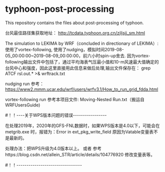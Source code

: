# typhoon-post-processing
This repository contains the files about post-processing of typhoon.

台风最佳路径集获取地址：
http://tcdata.typhoon.org.cn/zjljsjj_sm.html

The simulation to LEKIMA by WRF（concluded in directionary of LEKIMA）:
使用了vortex-following, 使用了nudging，模拟时间2019-08-05_00:00:00~2019-08-09_00:00:00，前六小时spin-up舍去.
因为vortex-following输出文件中包括了，通过平均海表气压最小值和10-m风速最大值确定的台风中心和强度，因此这里直接用此信息来做后处理,输出文件保存在：
grep ATCF rsl.out.* >& wrftrack.txt

nudging run 参考：https://www2.mmm.ucar.edu/wrf/users/wrfv3.1/How_to_run_grid_fdda.html

vortex-following run 参考本项目文件: Moving-Nested Run.txt（搬运自 WRFUsersGuide)


#！！----关于WPS版本问题的错误-----------------

在处理2019年，2020年的GFS-FNL数据时，如果WPS版本是4.0以下，可能会在metgrib.exe 时，报错为：Error in ext_pkg_write_field 
原因为Vatable变量表不是最新的。

处理办法：把WPS升级为4.0版本以上。
或者 参考https://blog.csdn.net/allein_STR/article/details/104776920 修改变量表等。

#！！---------------------------------
